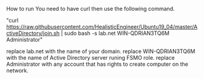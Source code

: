 How to run
You need to have curl then use the following command.

"curl https://raw.githubusercontent.com/HealisticEngineer/Ubuntu19_04/master/ActiveDirectory/join.sh | sudo bash -s lab.net WIN-QDRIAN3TQ6M Administrator"

replace lab.net with the name of your domain.
replace WIN-QDRIAN3TQ6M with the name of Active Directory server runing FSMO role.
replace Administrator with any account that has rights to create computer on the network.
